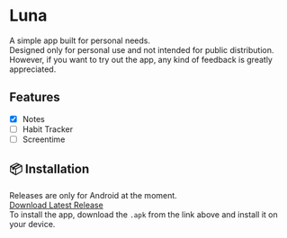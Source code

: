 # Luna

A simple app built for personal needs.  
Designed only for personal use and not intended for public distribution.  
However, if you want to try out the app, any kind of feedback is greatly appreciated.

## Features

- [x] Notes  
- [ ] Habit Tracker  
- [ ] Screentime  

## 📦 Installation

Releases are only for Android at the moment.  
[Download Latest Release](https://github.com/sujalpoudel78/luna/releases/latest)  
To install the app, download the `.apk` from the link above and install it on your device.